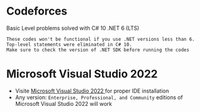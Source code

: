 # Codeforces
Basic Level problems solved with C# 10 .NET 6 (LTS)
```
These codes won't be functional if you use .NET versions less than 6. Top-level statements were eliminated in C# 10. 
Make sure to check the version of .NET SDK before running the codes
```

# Microsoft Visual Studio 2022
- Visite <a href ="https://learn.microsoft.com/en-us/visualstudio/install/install-visual-studio?view=vs-2022"> Microsoft Visual Studio 2022 </a> for proper IDE installation
- Any version: ```Enterprise, Professional, and Community``` editions of Microsoft Visual Studio 2022 will work
